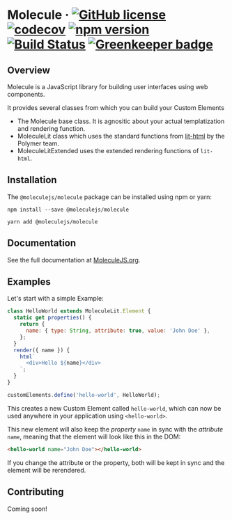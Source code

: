 # Molecule &middot; [![GitHub license](https://img.shields.io/badge/license-MIT-blue.svg)](https://github.com/Molecule-JS/MoleculeJS/blob/master/LICENSE) [![codecov](https://codecov.io/gh/Molecule-JS/MoleculeJS/branch/master/graph/badge.svg)](https://codecov.io/gh/Molecule-JS/MoleculeJS) [![npm version](https://badge.fury.io/js/%40moleculejs%2Fmolecule.svg)](https://badge.fury.io/js/%40moleculejs%2Fmolecule) [![Build Status](https://travis-ci.org/Molecule-JS/MoleculeJS.svg?branch=master)](https://travis-ci.org/Molecule-JS/MoleculeJS) [![Greenkeeper badge](https://badges.greenkeeper.io/Molecule-JS/MoleculeJS.svg)](https://greenkeeper.io/)

## Overview

Molecule is a JavaScript library for building user interfaces using web components.

It provides several classes from which you can build your Custom Elements

- The Molecule base class. It is agnositic about your actual templatization and rendering function.
- MoleculeLit class which uses the standard functions from [lit-html](https://github.com/PolymerLabs/lit-html) by the Polymer team.
- MoleculeLitExtended uses the extended rendering functions of `lit-html`.

## Installation

The `@moleculejs/molecule` package can be installed using npm or yarn:

```
npm install --save @moleculejs/molecule
```

```
yarn add @moleculejs/molecule
```

## Documentation

See the full documentation at [MoleculeJS.org](https://moleculejs.org).

## Examples

Let's start with a simple Example:

```js
class HelloWorld extends MoleculeLit.Element {
  static get properties() {
    return {
      name: { type: String, attribute: true, value: 'John Doe' },
    };
  }
  render({ name }) {
    html`
      <div>Hello ${name}</div>
    `;
  }
}

customElements.define('hello-world', HelloWorld);
```

This creates a new Custom Element called `hello-world`, which can now be used anywhere in your application using `<hello-world>`.

This new element will also keep the _property_ `name` in sync with the _attribute_ `name`, meaning that the element will look like this in the DOM:

```html
<hello-world name="John Doe"></hello-world>
```

If you change the attribute or the property, both will be kept in sync and the element will be rerendered.

## Contributing

Coming soon!
